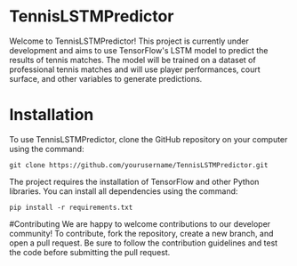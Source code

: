 # TennisLSTMPredictor
Welcome to TennisLSTMPredictor! This project is currently under development and aims to use TensorFlow's LSTM model to predict the results of tennis matches. The model will be trained on a dataset of professional tennis matches and will use player performances, court surface, and other variables to generate predictions.
# Installation
To use TennisLSTMPredictor, clone the GitHub repository on your computer using the command:

```
git clone https://github.com/yourusername/TennisLSTMPredictor.git
```

The project requires the installation of TensorFlow and other Python libraries. You can install all dependencies using the command:
```
pip install -r requirements.txt
```
#Contributing
We are happy to welcome contributions to our developer community! To contribute, fork the repository, create a new branch, and open a pull request. Be sure to follow the contribution guidelines and test the code before submitting the pull request.

